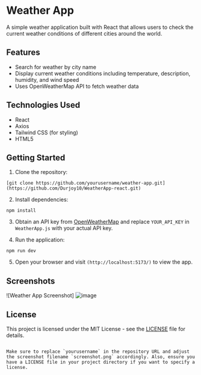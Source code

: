 # Weather App

A simple weather application built with React that allows users to check the current weather conditions of different cities around the world.

## Features

- Search for weather by city name
- Display current weather conditions including temperature, description, humidity, and wind speed
- Uses OpenWeatherMap API to fetch weather data

## Technologies Used

- React
- Axios
- Tailwind CSS (for styling)
- HTML5

## Getting Started

1. Clone the repository:

```
[git clone https://github.com/yourusername/weather-app.git](https://github.com/Durjoy10/WeatherApp-react.git)
```

2. Install dependencies:

```
npm install
```

3. Obtain an API key from [OpenWeatherMap](https://openweathermap.org/) and replace `YOUR_API_KEY` in `WeatherApp.js` with your actual API key.

4. Run the application:

```
npm run dev
```

5. Open your browser and visit `(http://localhost:5173/)` to view the app.

## Screenshots

![Weather App Screenshot] ![image](https://github.com/Durjoy10/WeatherApp-react/assets/71838089/1c0f5ae2-9c64-4126-954e-0d3c847d5cb9)


## License

This project is licensed under the MIT License - see the [LICENSE](LICENSE) file for details.
```

Make sure to replace `yourusername` in the repository URL and adjust the screenshot filename `screenshot.png` accordingly. Also, ensure you have a LICENSE file in your project directory if you want to specify a license.
